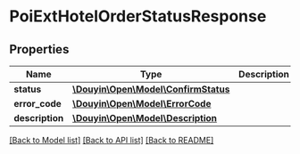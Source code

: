 # PoiExtHotelOrderStatusResponse

## Properties
Name | Type | Description | Notes
------------ | ------------- | ------------- | -------------
**status** | [**\Douyin\Open\Model\ConfirmStatus**](ConfirmStatus.md) |  | [optional] 
**error_code** | [**\Douyin\Open\Model\ErrorCode**](ErrorCode.md) |  | 
**description** | [**\Douyin\Open\Model\Description**](Description.md) |  | 

[[Back to Model list]](../../README.md#documentation-for-models) [[Back to API list]](../../README.md#documentation-for-api-endpoints) [[Back to README]](../../README.md)

